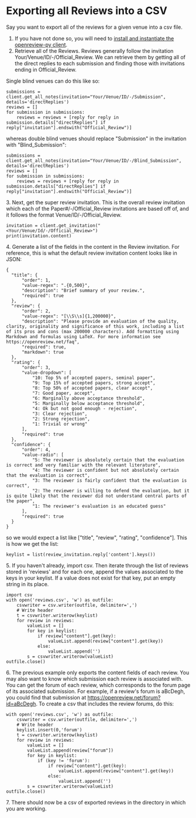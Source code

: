 # Exporting all Reviews into a CSV

Say you want to export all of the reviews for a given venue into a csv file.&#x20;

1. If you have not done so, you will need to [install and instantiate the openreview-py client](../installing-and-instantiating-the-python-client.md).&#x20;
2. Retrieve all of the Reviews. Reviews generally follow the invitation Your/Venue/ID/-/Official\_Review. We can retrieve them by getting all of the direct replies to each submission and finding those with invitations ending in Official\_Review.&#x20;

Single blind venues can do this like so:&#x20;

```
submissions = client.get_all_notes(invitation="Your/Venue/ID/-/Submission", details='directReplies')
reviews = [] 
for submission in submissions:
    reviews = reviews + [reply for reply in submission.details["directReplies"] if reply["invitation"].endswith("Official_Review")]
```

whereas double blind venues should replace "Submission" in the invitation with "Blind\_Submission":&#x20;

```
submissions = client.get_all_notes(invitation="Your/Venue/ID/-/Blind_Submission", details='directReplies')
reviews = [] 
for submission in submissions: 
    reviews = reviews + [reply for reply in submission.details["directReplies"] if reply["invitation"].endswith("Official_Review")]
```

3\. Next, get the super review invitation. This is the overall review invitation which each of the Paper#/-/Official\_Review invitations are based off of, and it follows the format Venue/ID/-/Official\_Review.&#x20;

```
invitation = client.get_invitation("<Your/Venue/Id/-/Official_Review>")
print(invitation.content)
```

4\. Generate a list of the fields in the content in the Review invitation. For reference, this is what the default review invitation content looks like in JSON:&#x20;

```
{
  "title": {
      "order": 1,
      "value-regex": ".{0,500}",
      "description": "Brief summary of your review.",
      "required": true
  },
  "review": {
      "order": 2,
      "value-regex": "[\\S\\s]{1,200000}",
      "description": "Please provide an evaluation of the quality, clarity, originality and significance of this work, including a list of its pros and cons (max 200000 characters). Add formatting using Markdown and formulas using LaTeX. For more information see https://openreview.net/faq",
      "required": true,
      "markdown": true
  },
  "rating": {
      "order": 3,
      "value-dropdown": [
          "10: Top 5% of accepted papers, seminal paper",
          "9: Top 15% of accepted papers, strong accept",
          "8: Top 50% of accepted papers, clear accept",
          "7: Good paper, accept",
          "6: Marginally above acceptance threshold",
          "5: Marginally below acceptance threshold",
          "4: Ok but not good enough - rejection",
          "3: Clear rejection",
          "2: Strong rejection",
          "1: Trivial or wrong"
      ],
      "required": true
  },
  "confidence": {
      "order": 4,
      "value-radio": [
          "5: The reviewer is absolutely certain that the evaluation is correct and very familiar with the relevant literature",
          "4: The reviewer is confident but not absolutely certain that the evaluation is correct",
          "3: The reviewer is fairly confident that the evaluation is correct",
          "2: The reviewer is willing to defend the evaluation, but it is quite likely that the reviewer did not understand central parts of the paper",
          "1: The reviewer's evaluation is an educated guess"
      ],
      "required": true
  }
}
```

so we would expect a list like \["title", "review", "rating", "confidence"]. This is how we get the list:

```
keylist = list(review_invitation.reply['content'].keys())
```

5\. If you haven't already, import csv. Then iterate through the list of reviews stored in 'reviews' and for each one, append the values associated to the keys in your keylist. If a value does not exist for that key, put an empty string in its place.&#x20;

```
import csv
with open('reviews.csv', 'w') as outfile:
    csvwriter = csv.writer(outfile, delimiter=',')
    # Write header 
    t = csvwriter.writerow(keylist)
    for review in reviews:
        valueList = []
        for key in keylist:
            if review["content"].get(key):
                valueList.append(review["content"].get(key))
            else:
                valueList.append('')
        s = csvwriter.writerow(valueList)
outfile.close()  
```

6\. The previous example only exports the content fields of each review. You may also want to know which submission each review is associated with. You can get the forum of each review, which corresponds to the forum page of its associated submission. For example, if a review's forum is aBcDegh, you could find that submission at https://openreview.net/forum?id=aBcDegh. To create a csv that includes the review forums, do this:

```
with open('reviews.csv', 'w') as outfile:
    csvwriter = csv.writer(outfile, delimiter=',')
    # Write header 
    keylist.insert(0,'forum')
    t = csvwriter.writerow(keylist)
    for review in reviews:
        valueList = []
        valueList.append(review["forum"])
        for key in keylist:
            if (key != 'forum'):
                if review["content"].get(key):
                    valueList.append(review["content"].get(key))
                else:
                    valueList.append('')
        s = csvwriter.writerow(valueList)
outfile.close()      
```

7\. There should now be a csv of exported reviews in the directory in which you are working.&#x20;
